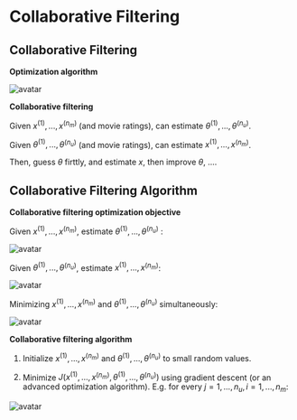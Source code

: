 # Collaborative Filtering

## Collaborative Filtering

**Optimization algorithm**

![avatar](https://raw.githubusercontent.com/garyphone/machine_learning/master/pictures/l9_5.PNG)

**Collaborative filtering**

Given $x^{(1)},..., x^{(n_m)}$ (and movie ratings), can estimate $\theta^{(1)},..., \theta^{(n_u)}$.

Given $\theta^{(1)},..., \theta^{(n_u)}$ (and movie ratings), can estimate $x^{(1)},..., x^{(n_m)}$.

Then, guess $\theta$ firttly, and estimate $x$, then improve $\theta$, ....

## Collaborative Filtering Algorithm

**Collaborative filtering optimization objective**

Given $x^{(1)},..., x^{(n_m)}$, estimate $\theta^{(1)},..., \theta^{(n_u)}$ :

![avatar](https://raw.githubusercontent.com/garyphone/machine_learning/master/pictures/l9_6.PNG)

Given $\theta^{(1)},..., \theta^{(n_u)}$, estimate $x^{(1)},..., x^{(n_m)}$:

![avatar](https://raw.githubusercontent.com/garyphone/machine_learning/master/pictures/l9_7.PNG)

Minimizing $x^{(1)},..., x^{(n_m)}$ and $\theta^{(1)},..., \theta^{(n_u)}$ simultaneously:

![avatar](https://raw.githubusercontent.com/garyphone/machine_learning/master/pictures/l9_8.PNG)

**Collaborative filtering algorithm**

1. Initialize $x^{(1)},..., x^{(n_m)}$ and $\theta^{(1)},..., \theta^{(n_u)}$ to small random values.

2. Minimize $J(x^{(1)},..., x^{(n_m)},\theta^{(1)},..., \theta^{(n_u)})$ using gradient descent (or an
advanced optimization algorithm). E.g. for every $j=1,..., n_u, i=1,..., n_m$:

![avatar](https://raw.githubusercontent.com/garyphone/machine_learning/master/pictures/l9_9.PNG)
























